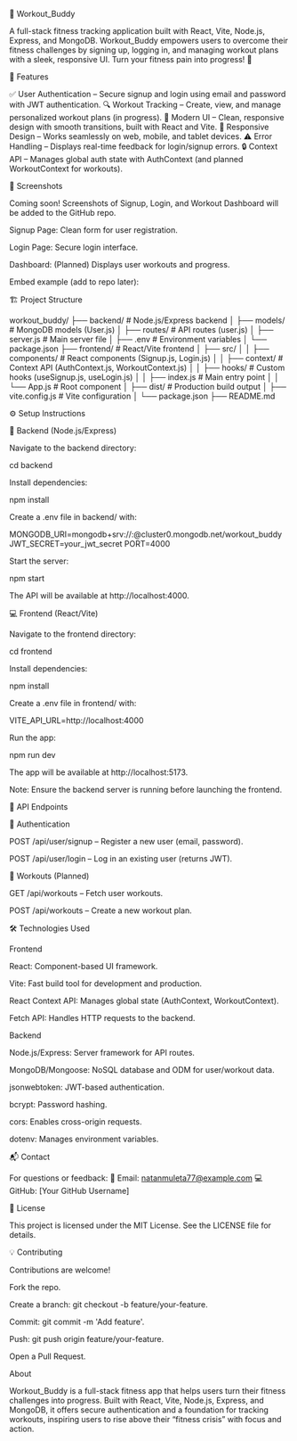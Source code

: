 📝 Workout_Buddy

A full-stack fitness tracking application built with React, Vite, Node.js, Express, and MongoDB. Workout_Buddy empowers users to overcome their fitness challenges by signing up, logging in, and managing workout plans with  a sleek, responsive UI. Turn your fitness pain into progress! 💪

🚀 Features

✅ User Authentication – Secure signup and login using email and password with JWT authentication.
🔍 Workout Tracking – Create, view, and manage personalized workout plans (in progress).
🎨 Modern UI – Clean, responsive design with smooth transitions, built with React and Vite.
📱 Responsive Design – Works seamlessly on web, mobile, and tablet devices.
⚠️ Error Handling – Displays real-time feedback for login/signup errors.
🔒 Context API – Manages global auth state with AuthContext (and planned WorkoutContext for workouts).

📸 Screenshots

Coming soon! Screenshots of Signup, Login, and Workout Dashboard will be added to the GitHub repo.





Signup Page: Clean form for user registration.



Login Page: Secure login interface.



Dashboard: (Planned) Displays user workouts and progress.

Embed example (add to repo later):




🏗️ Project Structure

workout_buddy/
├── backend/                 # Node.js/Express backend
│   ├── models/             # MongoDB models (User.js)
│   ├── routes/             # API routes (user.js)
│   ├── server.js           # Main server file
│   ├── .env                # Environment variables
│   └── package.json
├── frontend/                # React/Vite frontend
│   ├── src/
│   │   ├── components/     # React components (Signup.js, Login.js)
│   │   ├── context/        # Context API (AuthContext.js, WorkoutContext.js)
│   │   ├── hooks/          # Custom hooks (useSignup.js, useLogin.js)
│   │   ├── index.js        # Main entry point
│   │   └── App.js          # Root component
│   ├── dist/               # Production build output
│   ├── vite.config.js      # Vite configuration
│   └── package.json
├── README.md

⚙️ Setup Instructions

🔧 Backend (Node.js/Express)





Navigate to the backend directory:

cd backend



Install dependencies:

npm install



Create a .env file in backend/ with:

MONGODB_URI=mongodb+srv://<user>:<pass>@cluster0.mongodb.net/workout_buddy
JWT_SECRET=your_jwt_secret
PORT=4000



Start the server:

npm start

The API will be available at http://localhost:4000.

💻 Frontend (React/Vite)





Navigate to the frontend directory:

cd frontend



Install dependencies:

npm install



Create a .env file in frontend/ with:

VITE_API_URL=http://localhost:4000



Run the app:

npm run dev

The app will be available at http://localhost:5173.

Note: Ensure the backend server is running before launching the frontend.

🔌 API Endpoints

🔐 Authentication





POST /api/user/signup – Register a new user (email, password).



POST /api/user/login – Log in an existing user (returns JWT).

📝 Workouts (Planned)





GET /api/workouts – Fetch user workouts.



POST /api/workouts – Create a new workout plan.

🛠️ Technologies Used

Frontend





React: Component-based UI framework.



Vite: Fast build tool for development and production.



React Context API: Manages global state (AuthContext, WorkoutContext).



Fetch API: Handles HTTP requests to the backend.

Backend





Node.js/Express: Server framework for API routes.



MongoDB/Mongoose: NoSQL database and ODM for user/workout data.



jsonwebtoken: JWT-based authentication.



bcrypt: Password hashing.



cors: Enables cross-origin requests.



dotenv: Manages environment variables.

📬 Contact

For questions or feedback:
📧 Email: natanmuleta77@example.com
💻 GitHub: [Your GitHub Username]

📄 License

This project is licensed under the MIT License. See the LICENSE file for details.

💡 Contributing

Contributions are welcome!





Fork the repo.



Create a branch: git checkout -b feature/your-feature.



Commit: git commit -m 'Add feature'.



Push: git push origin feature/your-feature.



Open a Pull Request.

About

Workout_Buddy is a full-stack fitness app that helps users turn their fitness challenges into progress. Built with React, Vite, Node.js, Express, and MongoDB, it offers secure authentication and a foundation for tracking workouts, inspiring users to rise above their “fitness crisis” with focus and action.
